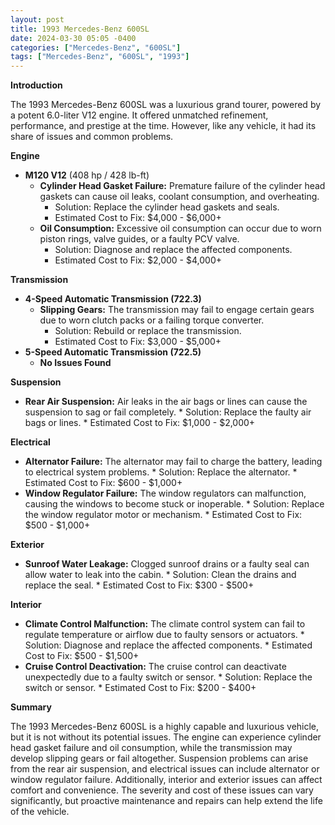 ```yaml
---
layout: post
title: 1993 Mercedes-Benz 600SL
date: 2024-03-30 05:05 -0400
categories: ["Mercedes-Benz", "600SL"]
tags: ["Mercedes-Benz", "600SL", "1993"]
---
```

**Introduction**

The 1993 Mercedes-Benz 600SL was a luxurious grand tourer, powered by a potent 6.0-liter V12 engine. It offered unmatched refinement, performance, and prestige at the time. However, like any vehicle, it had its share of issues and common problems.

**Engine**

* **M120 V12** (408 hp / 428 lb-ft)
    * **Cylinder Head Gasket Failure:** Premature failure of the cylinder head gaskets can cause oil leaks, coolant consumption, and overheating.
        * Solution: Replace the cylinder head gaskets and seals.
        * Estimated Cost to Fix: $4,000 - $6,000+
    * **Oil Consumption:** Excessive oil consumption can occur due to worn piston rings, valve guides, or a faulty PCV valve.
        * Solution: Diagnose and replace the affected components.
        * Estimated Cost to Fix: $2,000 - $4,000+

**Transmission**

* **4-Speed Automatic Transmission (722.3)**
    * **Slipping Gears:** The transmission may fail to engage certain gears due to worn clutch packs or a failing torque converter.
        * Solution: Rebuild or replace the transmission.
        * Estimated Cost to Fix: $3,000 - $5,000+
* **5-Speed Automatic Transmission (722.5)**
    * **No Issues Found**

**Suspension**

* **Rear Air Suspension:** Air leaks in the air bags or lines can cause the suspension to sag or fail completely.
        * Solution: Replace the faulty air bags or lines.
        * Estimated Cost to Fix: $1,000 - $2,000+

**Electrical**

* **Alternator Failure:** The alternator may fail to charge the battery, leading to electrical system problems.
        * Solution: Replace the alternator.
        * Estimated Cost to Fix: $600 - $1,000+
* **Window Regulator Failure:** The window regulators can malfunction, causing the windows to become stuck or inoperable.
        * Solution: Replace the window regulator motor or mechanism.
        * Estimated Cost to Fix: $500 - $1,000+

**Exterior**

* **Sunroof Water Leakage:** Clogged sunroof drains or a faulty seal can allow water to leak into the cabin.
        * Solution: Clean the drains and replace the seal.
        * Estimated Cost to Fix: $300 - $500+

**Interior**

* **Climate Control Malfunction:** The climate control system can fail to regulate temperature or airflow due to faulty sensors or actuators.
        * Solution: Diagnose and replace the affected components.
        * Estimated Cost to Fix: $500 - $1,500+
* **Cruise Control Deactivation:** The cruise control can deactivate unexpectedly due to a faulty switch or sensor.
        * Solution: Replace the switch or sensor.
        * Estimated Cost to Fix: $200 - $400+

**Summary**

The 1993 Mercedes-Benz 600SL is a highly capable and luxurious vehicle, but it is not without its potential issues. The engine can experience cylinder head gasket failure and oil consumption, while the transmission may develop slipping gears or fail altogether. Suspension problems can arise from the rear air suspension, and electrical issues can include alternator or window regulator failure. Additionally, interior and exterior issues can affect comfort and convenience. The severity and cost of these issues can vary significantly, but proactive maintenance and repairs can help extend the life of the vehicle.
